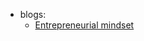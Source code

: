 - blogs:
	- [Entrepreneurial mindset](https://prashantchaudhari.com/category/entrepreneurial-mindset/)